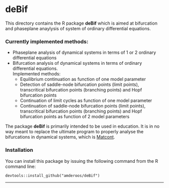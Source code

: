 # deBif

This directory contains the R package **deBif** which is aimed at bifurcation and phaseplane anaylysis of system of ordinary differential equations.

### Currently implemented methods:

* Phaseplane analysis of dynamical systems in terms of 1 or 2 ordinary differential equations
* Bifurcation analysis of dynamical systems in terms of ordinary differential equations.  
  Implemented methods:
    - Equilibrium continuation as function of one model parameter
    - Detection of saddle-node bifurcation points (limit points), transcritical bifurcation points (branching points) and Hopf bifurcation points
    - Continuation of limit cycles as function of one model parameter
    - Continuation of saddle-node bifurcation points (limit points), transcritical bifurcation points (branching points) and Hopf bifurcation points as function of 2 model parameters

The package **deBif** is primarily intended to be used in education. It is in no way meant to replace the ultimate program to properly analyse the bifurcations in dynamical systems, which is [Matcont](https://sourceforge.net/projects/matcont/). 

### Installation

You can install this package by issuing the following command from the R command line:
```
devtools::install_github("amderoos/deBif")
```

*****
